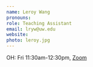 ```yaml
---
name: Leroy Wang
pronouns: 
role: Teaching Assistant
email: lryw@uw.edu
website: 
photo: leroy.jpg
---
```


OH: Fri 11:30am-12:30pm, [Zoom](https://washington.zoom.us/my/lrywng)
